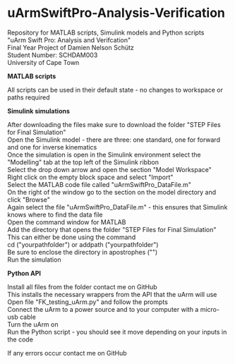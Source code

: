 # uArmSwiftPro-Analysis-Verification

Repository for MATLAB scripts, Simulink models and Python scripts</br>
"uArm Swift Pro: Analysis and Verifcation"</br>
Final Year Project of Damien Nelson Schütz </br>
Student Number: SCHDAM003</br>
University of Cape Town</br>

**MATLAB scripts**

All scripts can be used in their default state - no changes to workspace or paths required

**Simulink simulations**

After downloading the files make sure to download the folder "STEP Files for Final Simulation"</br>
Open the Simulink model - there are three: one standard, one for forward and one for inverse kinematics</br>
Once the simulation is open in the Simulink environment select the "Modelling" tab at the top left of the Simulink ribbon</br>
Select the drop down arrow and open the section "Model Workspace" </br>
Right click on the empty block space and select "Import"</br>
Select the MATLAB code file called "uArmSwiftPro_DataFile.m"</br>
On the right of the window go to the section on the model directory and click "Browse" </br>
Again select the file "uArmSwiftPro_DataFile.m" - this ensures that Simulink knows where to find the data file</br>
Open the command window for MATLAB</br>
Add the directory that opens the folder "STEP Files for Final Simulation" </br>
This can either be done using the command </br>
      cd ("yourpathfolder") or addpath ("yourpathfolder")</br>
Be sure to enclose the directory in apostrophes ("")</br>
Run the simulation

**Python API**

Install all files from the folder contact me on GitHub</br>
This installs the necessary wrappers from the API that the uArm will use</br>
Open file "FK_testing_uArm.py" and follow the prompts</br>
Connect the uArm to a power source and to your computer with a micro-usb cable</br>
Turn the uArm on </br>
Run the Python script - you should see it move depending on your inputs in the code

If any errors occur contact me on GitHub
